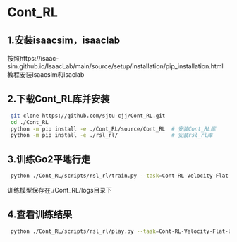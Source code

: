 # Cont_RL
## 1.安装isaacsim，isaaclab
按照https://isaac-sim.github.io/IsaacLab/main/source/setup/installation/pip_installation.html 教程安装isaacsim和isaclab
## 2.下载Cont_RL库并安装
```bash
 git clone https://github.com/sjtu-cjj/Cont_RL.git
 cd ./Cont_RL
 python -m pip install -e ./Cont_RL/source/Cont_RL  # 安装Cont_RL库
 python -m pip install -e ./rsl_rl/                 # 安装rsl_rl库
```
## 3.训练Go2平地行走
```bash
 python ./Cont_RL/scripts/rsl_rl/train.py --task=Cont-RL-Velocity-Flat-Unitree-Go2-v0 --headless --video
```
训练模型保存在./Cont_RL/logs目录下
## 4.查看训练结果
```bash
 python ./Cont_RL/scripts/rsl_rl/play.py --task=Cont-RL-Velocity-Flat-Unitree-Go2-Play-v0
```